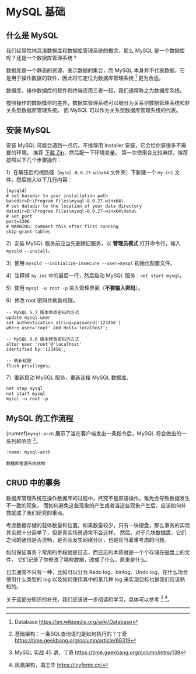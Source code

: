 # MySQL 基础

## 什么是 MySQL

我们经常性地混淆数据库和数据库管理系统的概念，那么 MySQL 是一个数据库呢？还是一个数据库管理系统？

数据库是一个静态的资源，表示数据的集合，而 MySQL
本身并不代表数据，它是用于操作数据的软件，因此将它定位为数据库管理系统 [^cite_ref-1] 更为合适。

数据库、操作数据库的软件和终端应用三者一起，我们通常称之为数据库系统。

按照操作的数据模型的差异，数据库管理系统可以细分为关系型数据管理系统和非关系型数据库管理系统。
而 MySQL 可以作为关系型数据库管理系统的代表。

## 安装 MySQL

安装 MySQL 可能会遇到一点坑，不推荐用 Installer 安装，它会给你装很多不需要的环境。
推荐 [下载 Zip](https://downloads.mysql.com/archives/community/)，然后配一下环境变量。
第一次使用会比较麻烦，推荐按照以下几个步骤操作：

1）在解压后的根路径（`mysql-8.0.27-winx64` 文件夹）下新建一个 `my.ini` 文件，然后输入以下几行内容：

```{code-block} ini
[mysqld]
# set basedir to your installation path
basedir=D:\Program Files\mysql-8.0.27-winx64\
# set datadir to the location of your data directory
datadir=D:\Program Files\mysql-8.0.27-winx64\data\
# set port
port=3306
# WARNING: comment this after first running
skip-grant-tables
```

2）安装 MySQL 服务前应当先删除旧服务，以 **管理员模式** 打开命令行，输入 `mysqld --install`。

3）使用 `mysqld --initialize-insecure --user=mysql` 初始化配置文件。

4）注释掉 `my.ini` 中的最后一行，然后启动 MySQL 服务：`net start mysql`。

5）使用 `mysql -u root -p` 进入管理界面（**不要输入密码**）。

6）修改 root 密码并刷新权限。

```{code-block} mysql
-- MySQL 5.7 版本修改密码的方式
update mysql.user
set authentication_string=password('123456')
where user='root' and Host='localhost';

-- MySQL 8.0 版本修改密码的方式
alter user 'root'@'localhost'
identified by '123456';

-- 刷新权限
flush privileges;
```

7）重新启动 MySQL 服务，重新连接 MySQL 数据库。

```{code-block} bash
net stop mysql
net start mysql
mysql -u root -p
```

## MySQL 的工作流程

{numref}`mysql-arch` 展示了当在客户端发出一条指令后，MySQL 将会做出的一系列的响应 [^cite_ref-2]。

```{figure} ../../_static/images/mysql-architecture.*
:name: mysql-arch

数据库管理系统结构
```

## CRUD 中的事务

数据库管理系统在操作数据库的过程中，终究不是原语操作，难免会导致数据发生不一致的现象，
而如何避免这些现象的产生或者当这些现象产生后，应该如何补救就成了我们研究的重点。

考虑数据存储的载体数量和位置。如果数量较少，只有一块硬盘，那么事务的实现其实就十分简单了，但是真实场景通常不会这样。
然后，对于几块数据盘，它们之间的通信是否流畅，是否会发生网络分区，也是应当着重考虑的问题。

如何保证事务？常用的手段就是日志，而日志的本质就是一个个存储在磁盘上的文件，
它们记录了你修改了哪些数据，改成了什么，原来是什么。

日志通常不只有一种，比如可以分为 Redo log、binlog、Undo log，在什么场合使用什么类型的 log
以及如何使用其中的某几种 log 来实现目标也是我们应该熟知的。

关于这部分知识的补充，我们应该进一步阅读和学习，具体可以参考 [^cite_ref-3] [^cite_ref-4]。

---

[^cite_ref-1]: Database <https://en.wikipedia.org/wiki/Database>
[^cite_ref-2]: 基础架构：一条SQL查询语句是如何执行的？丁奇 <https://time.geekbang.org/column/article/68319>
[^cite_ref-3]: MySQL 实战 45 讲，丁奇 <https://time.geekbang.org/column/intro/139>
[^cite_ref-4]: 凤凰架构，周志华 <https://icyfenix.cn/>

